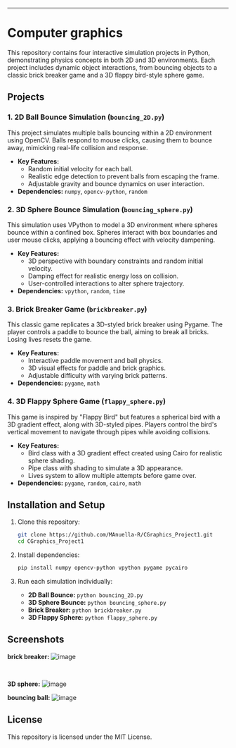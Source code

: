 ---

# Computer graphics

This repository contains four interactive simulation projects in Python, demonstrating physics concepts in both 2D and 3D environments. Each project includes dynamic object interactions, from bouncing objects to a classic brick breaker game and a 3D flappy bird-style sphere game.

## Projects

### 1. 2D Ball Bounce Simulation (`bouncing_2D.py`)

This project simulates multiple balls bouncing within a 2D environment using OpenCV. Balls respond to mouse clicks, causing them to bounce away, mimicking real-life collision and response.

- **Key Features:**
  - Random initial velocity for each ball.
  - Realistic edge detection to prevent balls from escaping the frame.
  - Adjustable gravity and bounce dynamics on user interaction.
- **Dependencies:** `numpy`, `opencv-python`, `random`

### 2. 3D Sphere Bounce Simulation (`bouncing_sphere.py`)

This simulation uses VPython to model a 3D environment where spheres bounce within a confined box. Spheres interact with box boundaries and user mouse clicks, applying a bouncing effect with velocity dampening.

- **Key Features:**
  - 3D perspective with boundary constraints and random initial velocity.
  - Damping effect for realistic energy loss on collision.
  - User-controlled interactions to alter sphere trajectory.
- **Dependencies:** `vpython`, `random`, `time`

### 3. Brick Breaker Game (`brickbreaker.py`)

This classic game replicates a 3D-styled brick breaker using Pygame. The player controls a paddle to bounce the ball, aiming to break all bricks. Losing lives resets the game.

- **Key Features:**
  - Interactive paddle movement and ball physics.
  - 3D visual effects for paddle and brick graphics.
  - Adjustable difficulty with varying brick patterns.
- **Dependencies:** `pygame`, `math`

### 4. 3D Flappy Sphere Game (`flappy_sphere.py`)

This game is inspired by "Flappy Bird" but features a spherical bird with a 3D gradient effect, along with 3D-styled pipes. Players control the bird's vertical movement to navigate through pipes while avoiding collisions.

- **Key Features:**
  - Bird class with a 3D gradient effect created using Cairo for realistic sphere shading.
  - Pipe class with shading to simulate a 3D appearance.
  - Lives system to allow multiple attempts before game over.
- **Dependencies:** `pygame`, `random`, `cairo`, `math`

## Installation and Setup

1. Clone this repository:
    ```bash
    git clone https://github.com/MAnuella-R/CGraphics_Project1.git
    cd CGraphics_Project1
    ```

2. Install dependencies:
    ```bash
    pip install numpy opencv-python vpython pygame pycairo
    ```

3. Run each simulation individually:
   - **2D Ball Bounce:** `python bouncing_2D.py`
   - **3D Sphere Bounce:** `python bouncing_sphere.py`
   - **Brick Breaker:** `python brickbreaker.py`
   - **3D Flappy Sphere:** `python flappy_sphere.py`

## Screenshots

**brick breaker:** 
![image](https://github.com/user-attachments/assets/30a60b9c-3d62-41a3-8b60-17507074af2d)

<br>
 
**3D sphere:** 
![image](https://github.com/user-attachments/assets/72ac24b1-117c-4230-9a0e-58a60d03c672)
<br>

**bouncing ball:**
![image](https://github.com/user-attachments/assets/1caa9a41-111d-43ef-8e8e-e1c756952c67)
<br>


## License

This repository is licensed under the MIT License.

